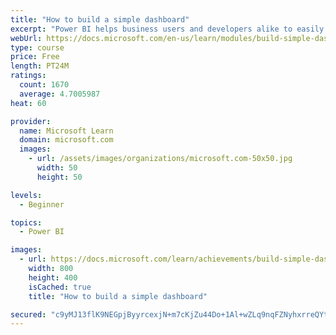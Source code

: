 ```yaml
---
title: "How to build a simple dashboard"
excerpt: "Power BI helps business users and developers alike to easily analyze, visualize, and collaborate on data. This module will teach you how to do all of that without effecting your underlying dataset."
webUrl: https://docs.microsoft.com/en-us/learn/modules/build-simple-dashboard/
type: course
price: Free
length: PT24M
ratings:
  count: 1670
  average: 4.7005987
heat: 60

provider:
  name: Microsoft Learn
  domain: microsoft.com
  images:
    - url: /assets/images/organizations/microsoft.com-50x50.jpg
      width: 50
      height: 50

levels:
  - Beginner

topics:
  - Power BI

images:
  - url: https://docs.microsoft.com/learn/achievements/build-simple-dashboard-social.png
    width: 800
    height: 400
    isCached: true
    title: "How to build a simple dashboard"

secured: "c9yMJ13flK9NEGpjByyrcexjN+m7cKjZu44Do+1Al+wZLq9nqFZNyhxrreQYtURuCghFlNTtdHLZr9EZock749fxUhenFKxQU9hHT4MM+Icjyj7OU9938q2zhqWmN9pTldZjeqcKyMgJkXedegsskiOvMg4fiPS7oPDfztnU62wFWoU+8DNcR1pRgTzFFixCBBbjs5uq89hO2LArlQBOSZ/k///IK3EC1dn9PdOBK51o/Tzx9M+HIEOMva3h3EvKcEb4nITAANNqX3WnBUcI28WwF+syZpYReQuEUxfWnbTHufT0bexrfPZ9NaDscdvzlMabZLuK1qPB1E7v9FDUAFT7FVncZeT1/NjBqaQFKPyyOxM6bicGO47kuybUY9Wbf2WJ/+TRiVcK+hV7kskxJg==;iQ4CqbDfTqGr49nDlcjppg=="
---
```


